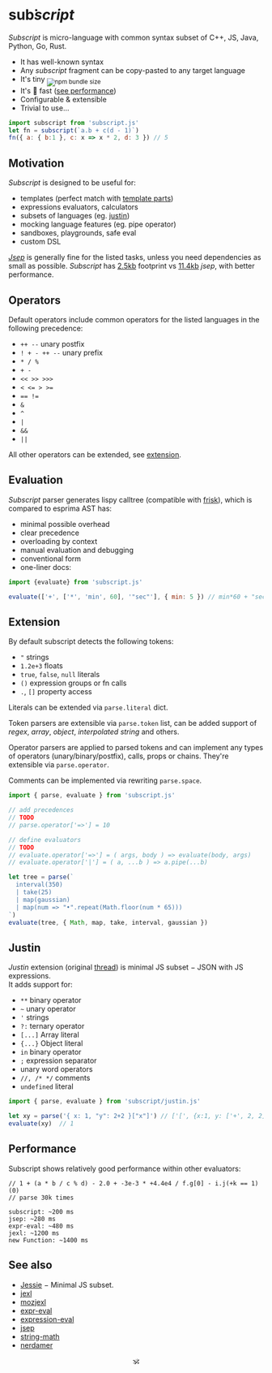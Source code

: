 # <!--<img alt="subscript" src="/subscript2.svg" height=42/>--> sub͘<em>script</em> <!--<sub>SUB͘<em>SCRIPT</em></sub>-->

_Subscript_ is micro-language with common syntax subset of C++, JS, Java, Python, Go, Rust.<br/>

* It has well-known syntax
* Any _subscript_ fragment can be copy-pasted to any target language
* It's tiny <sub>![npm bundle size](https://img.shields.io/bundlephobia/minzip/subscript/latest?color=brightgreen&label=gzip)</sub>
* It's :rocket: fast ([see performance](#performance))
* Configurable & extensible
* Trivial to use...

```js
import subscript from 'subscript.js'
let fn = subscript(`a.b + c(d - 1)`)
fn({ a: { b:1 }, c: x => x * 2, d: 3 }) // 5
```

## Motivation

_Subscript_ is designed to be useful for:

* templates (perfect match with [template parts](https://github.com/github/template-parts))
* expressions evaluators, calculators
* subsets of languages (eg. [justin](#justin)) <!-- see sonr, mineural -->
* mocking language features (eg. pipe operator)
* sandboxes, playgrounds, safe eval
* custom DSL

[_Jsep_](https://github.com/EricSmekens/jsep) is generally fine for the listed tasks, unless you need dependencies as small as possible.
_Subscript_ has [2.5kb](https://npmfs.com/package/subscript/3.0.0/subscript.min.js) footprint vs [11.4kb](https://npmfs.com/package/jsep/1.2.0/dist/jsep.min.js) _jsep_, with better performance.


## Operators

Default operators include common operators for the listed languages in the following precedence:

* `++ --` unary postfix
* `! + - ++ --` unary prefix
* `* / %`
* `+ -`
* `<< >> >>>`
* `< <= > >=`
* `== !=`
* `&`
* `^`
* `|`
* `&&`
* `||`

All other operators can be extended, see [extension](#extension).

## Evaluation

_Subscript_ parser generates lispy calltree (compatible with [frisk](https://npmjs.com/frisk)), which is compared to esprima AST has:

+ minimal possible overhead
+ clear precedence
+ overloading by context
+ manual evaluation and debugging
+ conventional form
+ one-liner docs:

```js
import {evaluate} from 'subscript.js'

evaluate(['+', ['*', 'min', 60], '"sec"'], { min: 5 }) // min*60 + "sec" == "300sec"
```

## Extension

By default subscript detects the following tokens:

* `"` strings
* `1.2e+3` floats
* `true`, `false`, `null` literals
* `()` expression groups or fn calls
* `.`, `[]` property access

Literals can be extended via `parse.literal` dict.

Token parsers are extensible via `parse.token` list, can be added support of _regex_, _array_, _object_, _interpolated string_ and others.

Operator parsers are applied to parsed tokens and can implement any types of operators (unary/binary/postfix), calls, props or chains. They're extensible via `parse.operator`.

Comments can be implemented via rewriting `parse.space`.


```js
import { parse, evaluate } from 'subscript.js'

// add precedences
// TODO
// parse.operator['=>'] = 10

// define evaluators
// TODO
// evaluate.operator['=>'] = ( args, body ) => evaluate(body, args)
// evaluate.operator['|'] = ( a, ...b ) => a.pipe(...b)

let tree = parse(`
  interval(350)
  | take(25)
  | map(gaussian)
  | map(num => "•".repeat(Math.floor(num * 65)))
`)
evaluate(tree, { Math, map, take, interval, gaussian })
```


## Justin

_Justin_ extension (original [thread](https://github.com/endojs/Jessie/issues/66)) is minimal JS subset − JSON with JS expressions.<br/>
It adds support for:

+ `**` binary operator
+ `~` unary operator
+ `'` strings
+ `?:` ternary operator
+ `[...]` Array literal
+ `{...}` Object literal
+ `in` binary operator
+ `;` expression separator
+ unary word operators
+ `//, /* */` comments
+ `undefined` literal
<!-- + `?` chaining operator -->
<!-- + `...x` unary operator -->
<!-- + strings interpolation -->

```js
import { parse, evaluate } from 'subscript/justin.js'

let xy = parse('{ x: 1, "y": 2+2 }["x"]') // ['[', {x:1, y: ['+', 2, 2]}, '"x"']
evaluate(xy)  // 1
```

<!--
## Ideas

These are custom DSL operators snippets for your inspiration:


```html
template-parts proposal
<template id="timer">
  <time datetime="{{ date.toUTCString() }}">{{ date.toLocaleTimeString() }}</time>
</template>
```

// a.b.c
// (node, c) => c === PERIOD ? (index++, space(), ['.', node, '"'+id()+'"']) : node,

// a[b][c]
// (node, c) => c === OBRACK ? (index++, node=['.', node, expr(CBRACK)], index++, node) : node,

// a(b)(c)
// (node, c, arg) => c === OPAREN ? (
//   index++, arg=expr(CPAREN),
//   node = Array.isArray(arg) && arg[0]===',' ? (arg[0]=node, arg) : arg == null ? [node] : [node, arg],
//   index++, node
// ) : node,

<details>
  <summary>Keyed arrays <code>[a:1, b:2, c:3]</code></summary>

  ```js

  ```
</details>

<details>
  <summary>`7!` (factorial)</summary>

  ```js
  ```

</details>
<details>
  <summary>`5s`, `5rem` (units)</summary>

  ```js
  ```

</details>
<details>
  <summary>`?`, `?.`, `??`</summary>

  ```js
  ```

</details>
<details>
  <summary>`arrᵀ` - transpose,</summary>

  ```js
  ```

</details>
<details>
  <summary>`int 5` (typecast)</summary>

  ```js
  ```

</details>
<details>
  <summary>`$a` (param expansion)</summary>

  ```js
  ```

</details>
<details>
  <summary>`1 to 10 by 2`</summary>

  ```js
  ```

</details>
<details>
  <summary>`a if b else c`</summary>

  ```js
  ```

</details>
<details>
  <summary>`a, b in c`</summary>

  ```js
  ```

</details>
<details>
  <summary>`a.xyz` swizzles</summary>

  ```js
  ```

</details>
<details>
  <summary>vector operators</summary>

  ```js
  ```

</details>
<details>
  <summary>set operators</summary>

  ```js
  ```

</details>
<details>
  <summary>polynomial operators</summary>

  ```js
  ```

</details>

like versions, units, hashes, urls, regexes etc

2a as `2*a`

string interpolation ` ${} 1 ${} `

keyed arrays? [a:1, b:2, c:3]

Examples: sonr, template-parts, neural-chunks
-->

## Performance

Subscript shows relatively good performance within other evaluators:

```
// 1 + (a * b / c % d) - 2.0 + -3e-3 * +4.4e4 / f.g[0] - i.j(+k == 1)(0)
// parse 30k times

subscript: ~200 ms
jsep: ~280 ms
expr-eval: ~480 ms
jexl: ~1200 ms
new Function: ~1400 ms
```

## See also

* [Jessie](https://github.com/endojs/Jessie) − Minimal JS subset.
* [jexl](https://github.com/TomFrost/Jexl)
* [mozjexl](https://github.com/mozilla/mozjexl)
* [expr-eval](https://github.com/silentmatt/expr-eval)
* [expression-eval](https://github.com/donmccurdy/expression-eval)
* [jsep](https://github.com/EricSmekens/jsep)
* [string-math](https://github.com/devrafalko/string-math)
* [nerdamer](https://github.com/jiggzson/nerdamer)

<p align=center>🕉</p>

